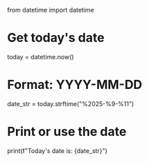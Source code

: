 from datetime import datetime

# Get today's date
today = datetime.now()

# Format: YYYY-MM-DD
date_str = today.strftime("%2025-%9-%11")

# Print or use the date
print(f"Today's date is: {date_str}")
